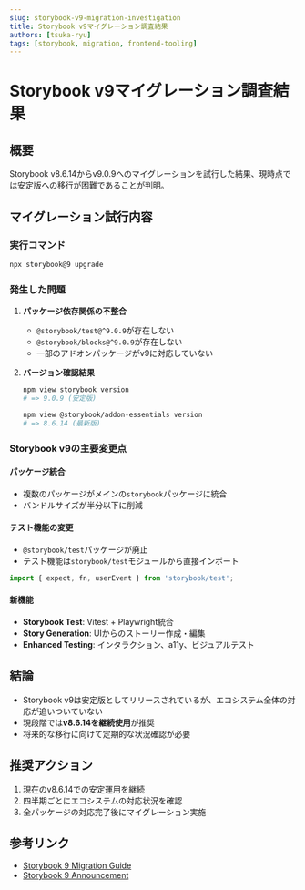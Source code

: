 ```yaml
---
slug: storybook-v9-migration-investigation
title: Storybook v9マイグレーション調査結果
authors: [tsuka-ryu]
tags: [storybook, migration, frontend-tooling]
---
```


# Storybook v9マイグレーション調査結果

## 概要

Storybook v8.6.14からv9.0.9へのマイグレーションを試行した結果、現時点では安定版への移行が困難であることが判明。

<!-- truncate -->

## マイグレーション試行内容

### 実行コマンド

```bash
npx storybook@9 upgrade
```

### 発生した問題

1. **パッケージ依存関係の不整合**

   - `@storybook/test@^9.0.9`が存在しない
   - `@storybook/blocks@^9.0.9`が存在しない
   - 一部のアドオンパッケージがv9に対応していない

2. **バージョン確認結果**

   ```bash
   npm view storybook version
   # => 9.0.9 (安定版)

   npm view @storybook/addon-essentials version
   # => 8.6.14 (最新版)
   ```

### Storybook v9の主要変更点

#### パッケージ統合

- 複数のパッケージがメインの`storybook`パッケージに統合
- バンドルサイズが半分以下に削減

#### テスト機能の変更

- `@storybook/test`パッケージが廃止
- テスト機能は`storybook/test`モジュールから直接インポート

```typescript
import { expect, fn, userEvent } from 'storybook/test';
```

#### 新機能

- **Storybook Test**: Vitest + Playwright統合
- **Story Generation**: UIからのストーリー作成・編集
- **Enhanced Testing**: インタラクション、a11y、ビジュアルテスト

## 結論

- Storybook v9は安定版としてリリースされているが、エコシステム全体の対応が追いついていない
- 現段階では**v8.6.14を継続使用**が推奨
- 将来的な移行に向けて定期的な状況確認が必要

## 推奨アクション

1. 現在のv8.6.14での安定運用を継続
2. 四半期ごとにエコシステムの対応状況を確認
3. 全パッケージの対応完了後にマイグレーション実施

## 参考リンク

- [Storybook 9 Migration Guide](https://storybook.js.org/docs/migration-guide)
- [Storybook 9 Announcement](https://storybook.js.org/blog/storybook-9/)
